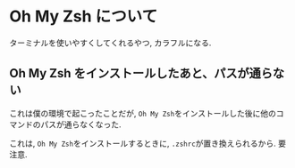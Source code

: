 # Oh My Zsh について

ターミナルを使いやすくしてくれるやつ, カラフルになる.

## Oh My Zsh をインストールしたあと、パスが通らない

これは僕の環境で起こったことだが, `Oh My Zsh`をインストールした後に他のコマンドのパスが通らなくなった.

これは, `Oh My Zsh`をインストールするときに, `.zshrc`が置き換えられるから. 要注意.

